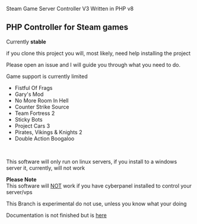 Steam Game Server Controller V3
Written in PHP v8
<p><h2>PHP Controller for Steam games</h2>Currently <b>stable</b></p>
<p>if you clone this project you will, most likely, need help installing the project</p>
<p>Please open an issue and I will guide you through what you need to do.</p>
<p>Game support is currently limited</p>
<ul>
<li>Fistful Of Frags</li>
<li>Gary's Mod</li>
<li>No More Room In Hell</li>
<li>Counter Strike Source</li>
<li>Team Fortress 2</li>
<li>Sticky Bots</li>
<li>Project Cars 3</li>
<li>Pirates, Vikings & Knights 2</li>
<li>Double Action Boogaloo</li>
</ul>
<br>
<p>This software will only run on linux servers, if you install to a windows server it, currently, will not work<br>

</p>
<p><b>Please Note</b><br>This software will <ins>NOT</ins> work if you have cyberpanel installed to control your server/vps</p> 
<p>This Branch is experimental do not use, unless you know what your doing</a></p>
<p>Documentation is not finished but is <a href="https://code.noideersoftware.co.uk/forum-18.html">here</a></p>
